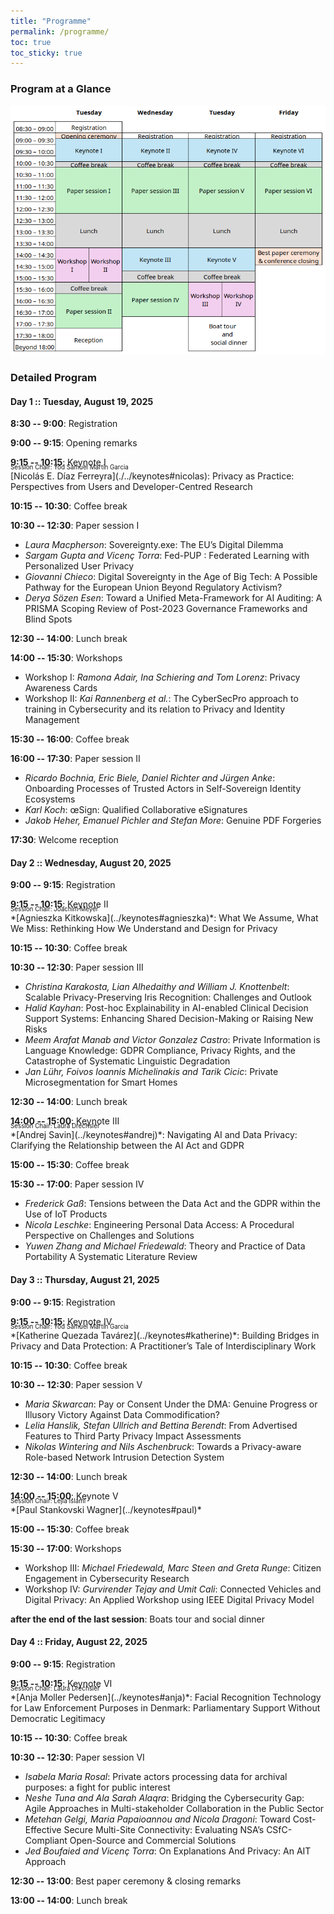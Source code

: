 ```yaml
---
title: "Programme"
permalink: /programme/
toc: true
toc_sticky: true
---
```


### Program at a Glance
![IFIP Summer School 2025 Program](../assets/images/IFIPSC25_program_at_a_glance.png)

### Detailed Program
#### Day 1 :: Tuesday, August 19, 2025
**8:30 -- 9:00**: Registration

**9:00 -- 9:15**: Opening remarks

**9:15 -- 10:15**: Keynote I
<div style="margin-top:-20px; font-size: 70%;">Session Chair: Yod Samuel Martin Garcia</div>
[Nicolás E. Díaz Ferreyra](./../keynotes#nicolas): Privacy as Practice: Perspectives from Users and Developer-Centred Research

**10:15 -- 10:30**: Coffee break

**10:30 -- 12:30**: Paper session I
* *Laura Macpherson*: Sovereignty.exe: The EU’s Digital Dilemma
* *Sargam Gupta and Vicenç Torra*: Fed-PUP : Federated Learning with Personalized User Privacy
* *Giovanni Chieco*: Digital Sovereignty in the Age of Big Tech: A Possible Pathway for the European Union Beyond Regulatory Activism?
* *Derya Sözen Esen*: Toward a Unified Meta-Framework for AI Auditing: A PRISMA Scoping Review of Post-2023 Governance Frameworks and Blind Spots

**12:30 -- 14:00**: Lunch break

**14:00 -- 15:30**: Workshops
* Workshop I: *Ramona Adair, Ina Schiering and Tom Lorenz*: Privacy Awareness Cards
* Workshop II: *Kai Rannenberg et al.*: The CyberSecPro approach to training in Cybersecurity and its relation to Privacy and Identity Management

**15:30 -- 16:00**: Coffee break

**16:00 -- 17:30**: Paper session II
* *Ricardo Bochnia, Eric Biele, Daniel Richter and Jürgen Anke*: Onboarding Processes of Trusted Actors in Self-Sovereign Identity Ecosystems
* *Karl Koch*: œSign: Qualified Collaborative eSignatures
* *Jakob Heher, Emanuel Pichler and Stefan More*: Genuine PDF Forgeries

**17:30**: Welcome reception

#### Day 2 :: Wednesday, August 20, 2025
**9:00 -- 9:15**: Registration

**9:15 -- 10:15**: Keynote II
<div style="margin-top:-20px; font-size: 70%;">Session Chair: Joachim Meyer</div>
*[Agnieszka Kitkowska](../keynotes#agnieszka)*: What We Assume, What We Miss: Rethinking How We Understand and Design for Privacy

**10:15 -- 10:30**: Coffee break

**10:30 -- 12:30**: Paper session III
* *Christina Karakosta, Lian Alhedaithy and William J. Knottenbelt*: Scalable Privacy-Preserving Iris Recognition: Challenges and Outlook
* *Halid Kayhan*: Post-hoc Explainability in AI-enabled Clinical Decision Support Systems: Enhancing Shared Decision-Making or Raising New Risks
* *Meem Arafat Manab and Victor Gonzalez Castro*: Private Information is Language Knowledge: GDPR Compliance, Privacy Rights, and the Catastrophe of Systematic Linguistic Degradation
* *Jan Lühr, Foivos Ioannis Michelinakis and Tarik Cicic*: Private Microsegmentation for Smart Homes

**12:30 -- 14:00**: Lunch break

**14:00 -- 15:00**: Keynote III
<div style="margin-top:-20px; font-size: 70%;">Session Chair: Laura Drechsler</div>
*[Andrej Savin](../keynotes#andrej)*: Navigating AI and Data Privacy: Clarifying the Relationship between the AI Act and GDPR 

**15:00 -- 15:30**: Coffee break

**15:30 -- 17:00**: Paper session IV
* *Frederick Gaß*: Tensions between the Data Act and the GDPR within the Use of IoT Products
* *Nicola Leschke*: Engineering Personal Data Access: A Procedural Perspective on Challenges and Solutions
* *Yuwen Zhang and Michael Friedewald*: Theory and Practice of Data Portability A Systematic Literature Review 


#### Day 3 :: Thursday, August 21, 2025
**9:00 -- 9:15**: Registration

**9:15 -- 10:15**: Keynote IV
<div style="margin-top:-20px; font-size: 70%;">Session Chair: Yod Samuel Martin Garcia</div>
*[Katherine Quezada Tavárez](../keynotes#katherine)*: Building Bridges in Privacy and Data Protection: A Practitioner’s Tale of Interdisciplinary Work

**10:15 -- 10:30**: Coffee break

**10:30 -- 12:30**: Paper session V
* *Maria Skwarcan*: Pay or Consent Under the DMA: Genuine Progress or Illusory Victory Against Data Commodification?
* *Lelia Hanslik, Stefan Ullrich and Bettina Berendt*: From Advertised Features to Third Party Privacy Impact Assessments
* *Nikolas Wintering and Nils Aschenbruck*: Towards a Privacy-aware Role-based Network Intrusion Detection System

**12:30 -- 14:00**: Lunch break

**14:00 -- 15:00**: Keynote V
<div style="margin-top:-20px; font-size: 70%;">Session Chair: Lejla Islami</div>
*[Paul Stankovski Wagner](../keynotes#paul)*

**15:00 -- 15:30**: Coffee break

**15:30 -- 17:00**: Workshops
* Workshop III: *Michael Friedewald, Marc Steen and Greta Runge*: Citizen Engagement in Cybersecurity Research
* Workshop IV: *Gurvirender Tejay and Umit Cali*: Connected Vehicles and Digital Privacy: An Applied Workshop using IEEE Digital Privacy Model

**after the end of the last session**: Boats tour and social dinner

#### Day 4 :: Friday, August 22, 2025
**9:00 -- 9:15**: Registration

**9:15 -- 10:15**: Keynote VI
<div style="margin-top:-20px; font-size: 70%;">Session Chair: Laura Drechsler</div>
*[Anja Moller Pedersen](../keynotes#anja)*:  Facial Recognition Technology for Law Enforcement Purposes in Denmark: Parliamentary Support Without Democratic Legitimacy

**10:15 -- 10:30**: Coffee break

**10:30 -- 12:30**: Paper session VI
* *Isabela Maria Rosal*: Private actors processing data for archival purposes: a fight for public interest
* *Neshe Tuna and Ala Sarah Alaqra*: Bridging the Cybersecurity Gap: Agile Approaches in Multi-stakeholder Collaboration in the Public Sector
* *Metehan Gelgi, Maria Papaioannou and Nicola Dragoni*: Toward Cost-Effective Secure Multi-Site Connectivity: Evaluating NSA’s CSfC-Compliant Open-Source and Commercial Solutions
* *Jed Boufaied and Vicenç Torra*: On Explanations And Privacy: An AIT Approach

**12:30 -- 13:00**: Best paper ceremony & closing remarks

**13:00 -- 14:00**: Lunch break


